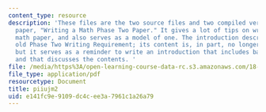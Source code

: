 ```yaml
---
content_type: resource
description: 'These files are the two source files and two compiled versions of the
  paper, "Writing a Math Phase Two Paper." It gives a lot of tips on writing a short
  math paper, and also serves as a model of one. The introduction describes MIT''s
  old Phase Two Writing Requirement; its content is, in part, no longer relevant,
  but it serves as a reminder to write an introduction that includes background material
  and that discusses the contents. '
file: /media/https%3A/open-learning-course-data-rc.s3.amazonaws.com/18-704-seminar-in-algebra-and-number-theory-computational-commutative-algebra-and-algebraic-geometry-fall-2008/e141fc9e9109dc4cee3a7961c1a26a79_piiujm2.pdf
file_type: application/pdf
resourcetype: Document
title: piiujm2
uid: e141fc9e-9109-dc4c-ee3a-7961c1a26a79
---
```


